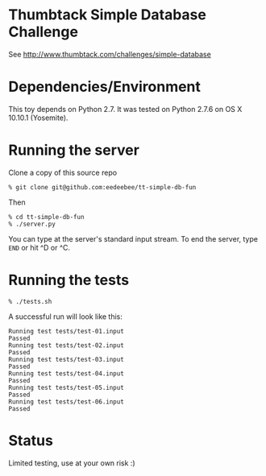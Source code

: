 Thumbtack Simple Database Challenge
==========================

See http://www.thumbtack.com/challenges/simple-database


Dependencies/Environment
============

This toy depends on Python 2.7.  It was tested on Python 2.7.6 on OS X 10.10.1 (Yosemite).


Running the server
============

Clone a copy of this source repo

    % git clone git@github.com:eedeebee/tt-simple-db-fun

Then 

    % cd tt-simple-db-fun
    % ./server.py

You can type at the server's standard input stream.  To end the server, type ```END``` or hit ^D or ^C.

Running the tests
============

    % ./tests.sh

A successful run will look like this:

    Running test tests/test-01.input
    Passed
    Running test tests/test-02.input
    Passed
    Running test tests/test-03.input
    Passed
    Running test tests/test-04.input
    Passed
    Running test tests/test-05.input
    Passed
    Running test tests/test-06.input
    Passed

Status
==========

Limited testing, use at your own risk :)
